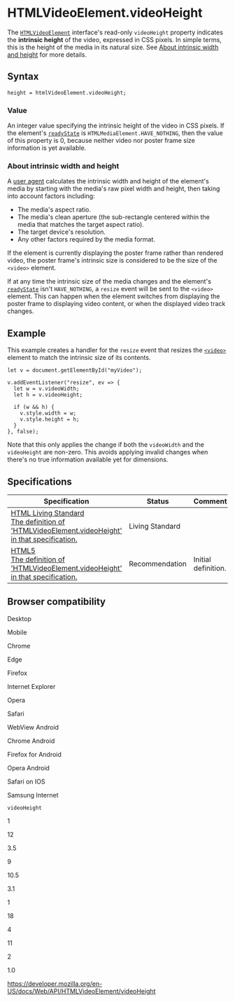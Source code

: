# HTMLVideoElement.videoHeight

The [`HTMLVideoElement`](../htmlvideoelement) interface's read-only `videoHeight` property indicates the **intrinsic height** of the video, expressed in CSS pixels. In simple terms, this is the height of the media in its natural size. See [About intrinsic width and height](#about_intrinsic_width_and%0A__height) for more details.

## Syntax

    height = htmlVideoElement.videoHeight;

### Value

An integer value specifying the intrinsic height of the video in CSS pixels. If the element's [`readyState`](../htmlmediaelement/readystate) is `HTMLMediaElement.HAVE_NOTHING`, then the value of this property is 0, because neither video nor poster frame size information is yet available.

### About intrinsic width and height

A [user agent](https://developer.mozilla.org/en-US/docs/Glossary/User_agent) calculates the intrinsic width and height of the element's media by starting with the media's raw pixel width and height, then taking into account factors including:

- The media's aspect ratio.
- The media's clean aperture (the sub-rectangle centered within the media that matches the target aspect ratio).
- The target device's resolution.
- Any other factors required by the media format.

If the element is currently displaying the poster frame rather than rendered video, the poster frame's intrinsic size is considered to be the size of the `<video>` element.

If at any time the intrinsic size of the media changes and the element's [`readyState`](../htmlmediaelement/readystate) isn't `HAVE_NOTHING`, a <span class="page-not-created">`resize`</span> event will be sent to the `<video>` element. This can happen when the element switches from displaying the poster frame to displaying video content, or when the displayed video track changes.

## Example

This example creates a handler for the <span class="page-not-created">`resize`</span> event that resizes the [`<video>`](https://developer.mozilla.org/en-US/docs/Web/HTML/Element/video) element to match the intrinsic size of its contents.

    let v = document.getElementById("myVideo");

    v.addEventListener("resize", ev => {
      let w = v.videoWidth;
      let h = v.videoHeight;

      if (w && h) {
        v.style.width = w;
        v.style.height = h;
      }
    }, false);

Note that this only applies the change if both the `videoWidth` and the `videoHeight` are non-zero. This avoids applying invalid changes when there's no true information available yet for dimensions.

## Specifications

<table><thead><tr class="header"><th>Specification</th><th>Status</th><th>Comment</th></tr></thead><tbody><tr class="odd"><td><a href="https://html.spec.whatwg.org/multipage/#dom-video-videoheight">HTML Living Standard<br />
<span class="small">The definition of 'HTMLVideoElement.videoHeight' in that specification.</span></a></td><td><span class="spec-living">Living Standard</span></td><td></td></tr><tr class="even"><td><a href="https://www.w3.org/TR/html52/semantics-embedded-content.html#dom-htmlvideoelement-videoheight">HTML5<br />
<span class="small">The definition of 'HTMLVideoElement.videoHeight' in that specification.</span></a></td><td><span class="spec-rec">Recommendation</span></td><td>Initial definition.</td></tr></tbody></table>

## Browser compatibility

Desktop

Mobile

Chrome

Edge

Firefox

Internet Explorer

Opera

Safari

WebView Android

Chrome Android

Firefox for Android

Opera Android

Safari on IOS

Samsung Internet

`videoHeight`

1

12

3.5

9

10.5

3.1

1

18

4

11

2

1.0

<a href="https://developer.mozilla.org/en-US/docs/Web/API/HTMLVideoElement/videoHeight" class="_attribution-link">https://developer.mozilla.org/en-US/docs/Web/API/HTMLVideoElement/videoHeight</a>
